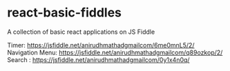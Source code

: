# react-basic-fiddles
A collection of basic react applications on JS Fiddle

Timer: https://jsfiddle.net/anirudhmathadgmailcom/6me0mnL5/2/
Navigation Menu: https://jsfiddle.net/anirudhmathadgmailcom/q89ozkop/2/
Search : https://jsfiddle.net/anirudhmathadgmailcom/0y1x4n0q/
